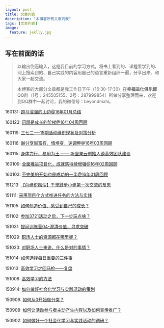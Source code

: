 ```yaml
---
layout: post
title: 文章列表
description: "本博客所有文章列表"
tags: [文章列表]
image:
  feature: jeklly.jpg
---
```


## 写在前面的话
>以输出倒逼输入，这是我目前的学习方式，将书上看到的、课程里学到的、网上搜索到的、自己实践的内容用自己的语言重新组织一遍，分享出来、和大家一起交流。
> 
>本博客的大部分文章都是我工作日下午（16:30-17:30）在**幸福进化俱乐部**QQ群（1号：245505155、2号：287999854）所做分享整理而来，欢迎到QQ群中一起讨论，我的微信号：beyondmahi。


160131: [跑马溜溜的山边@16年01月总结](http://maqi.link/160131/)

160123: [问题是成长的阶梯@16年04周回顾](http://maqi.link/160123/)

160119: [三七二一-15期活动组织现状及对策分析](http://maqi.link/160119/)

160116: [越分享越富有，情境变，速调整@16年03周回顾](http://maqi.link/160116/)

160115: [身体力行，易用为王 —— 听坚果云创始人谈高效团队建设](http://maqi.link/160115/)

160109: [全面推进项目化，成就感持续增强@16年02周回顾](http://maqi.link/160109/)

160103: [不完美的开始也是成功的一半@16年01周回顾](http://maqi.link/160103/)

151213: [【向组织揩油】千里跬步小组第一次交流的反思](http://maqi.link/151213/)

151111: [采用项目化方式推进任务的方法与实践](http://maqi.link/151111/)

151105: [如何创造价值、感受到自己的成长？](http://maqi.link/151105/)

151102: [参加3721活动之后，下一步玩点啥？](http://maqi.link/151102/)

151031: [提问训练营04-澄清价值，寻求突破](http://maqi.link/151031/)

151029: [职场人士的资源都在哪里呢？](http://maqi.link/151029/)

151023: [对职场人士来说，什么是对的事情？](http://maqi.link/151023/)

151014: [如何选择每日重要的三件事](http://maqi.link/151014/)

151013: [高效学习之回马枪——复盘](http://maqi.link/151013/)

151008: [高效学习的方法](http://maqi.link/151008/)

150914: [如何做好社会化学习与实践活动的策划](http://maqi.link/150914/)

150909: [如何从0开始做分类？](http://maqi.link/150909/)

150908: [如何让活动参与者主动产生内容以及如何宣传推广？](http://maqi.link/150908/)

150902: [如何做好一个社会化学习与实践活动的调研？](http://maqi.link/150902/)







